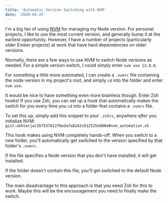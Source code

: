 ```yaml
---
title: 'Automatic Version Switching with NVM'
date: '2020-04-25'
---
```


I'm a big fan of using [NVM](https://github.com/nvm-sh/nvm) for managing my Node version. For personal projects, I like to use the most current version, and generally bump it at the earliest opportunity. However, I have a number of projects (particularly older Ember projects) at work that have hard dependencies on older versions.

Normally, there are a few ways to use NVM to switch Node versions as needed. For a simple version switch, I could simply enter `nvm use 13.0.0`.

For something a little more automated, I can create a `.nvmrc` file containing the node version in my project's root, and simply `cd` into the folder and enter `nvm use`.

It would be nice to have something even more brainless though. Enter Zsh hooks! If you use Zsh, you can set up a hook that automatically makes the switch for you every time you `cd` into a folder that contains a `.nvmrc` file.

To set this up, simply add this snippet to your `.zshrc`, anywhere _after_ you initialize NVM:
`gist:akhtarja/2b7537b12f6edafa8242c612525dd00e#nvm_automation.sh`

This hook makes using NVM completely hands-off. When you switch to a new folder, you'll automatically get switched to the version specified by that folder's `.nvmrc`.

If the file specifies a Node version that you don't have installed, it will get installed.

If the folder doesn't contain this file, you'll get switched to the default Node version.

The main disadvantage to this approach is that you need Zsh for this to work. Maybe this will be the encouragement you need to finally make the switch.
